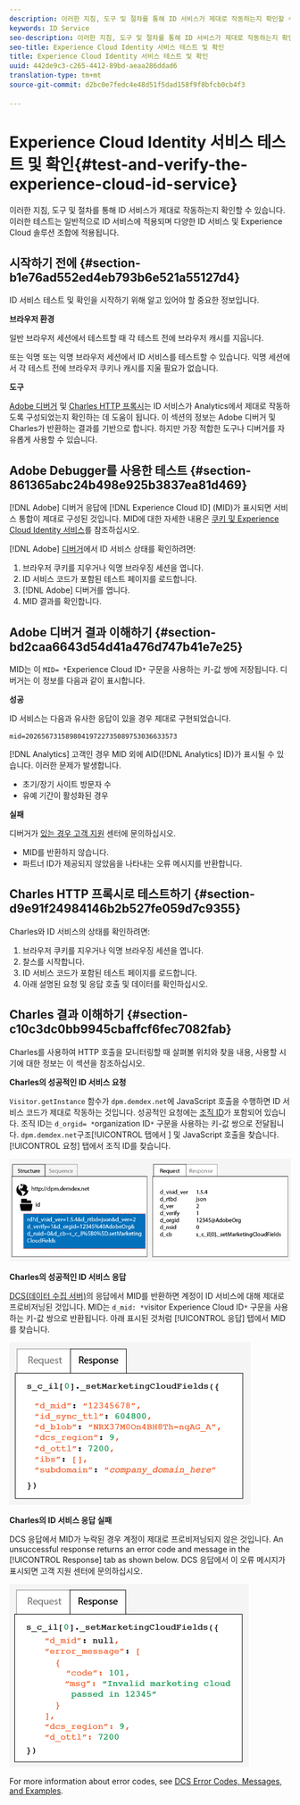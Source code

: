 ```yaml
---
description: 이러한 지침, 도구 및 절차를 통해 ID 서비스가 제대로 작동하는지 확인할 수 있습니다. 이러한 테스트는 일반적으로 ID 서비스에 적용되며 다양한 ID 서비스 및 Experience Cloud 솔루션 조합에 적용됩니다.
keywords: ID Service
seo-description: 이러한 지침, 도구 및 절차를 통해 ID 서비스가 제대로 작동하는지 확인할 수 있습니다. 이러한 테스트는 일반적으로 ID 서비스에 적용되며 다양한 ID 서비스 및 Experience Cloud 솔루션 조합에 적용됩니다.
seo-title: Experience Cloud Identity 서비스 테스트 및 확인
title: Experience Cloud Identity 서비스 테스트 및 확인
uuid: 442de9c3-c265-4412-89bd-aeaa286ddad6
translation-type: tm+mt
source-git-commit: d2bc0e7fedc4e48d51f5dad158f9f8bfcb0cb4f3

---
```



# Experience Cloud Identity 서비스 테스트 및 확인{#test-and-verify-the-experience-cloud-id-service}

이러한 지침, 도구 및 절차를 통해 ID 서비스가 제대로 작동하는지 확인할 수 있습니다. 이러한 테스트는 일반적으로 ID 서비스에 적용되며 다양한 ID 서비스 및 Experience Cloud 솔루션 조합에 적용됩니다.

## 시작하기 전에 {#section-b1e76ad552ed4eb793b6e521a55127d4}

ID 서비스 테스트 및 확인을 시작하기 위해 알고 있어야 할 중요한 정보입니다.

**브라우저 환경**

일반 브라우저 세션에서 테스트할 때 각 테스트 전에 브라우저 캐시를 지웁니다.

또는 익명 또는 익명 브라우저 세션에서 ID 서비스를 테스트할 수 있습니다. 익명 세션에서 각 테스트 전에 브라우저 쿠키나 캐시를 지울 필요가 없습니다.

**도구**

[ Adobe 디버거](https://docs.adobe.com/content/help/en/analytics/implementation/validate/debugger.html) 및 [Charles HTTP 프록시](https://www.charlesproxy.com/)는 ID 서비스가 Analytics에서 제대로 작동하도록 구성되었는지 확인하는 데 도움이 됩니다. 이 섹션의 정보는 Adobe 디버거 및 Charles가 반환하는 결과를 기반으로 합니다. 하지만 가장 적합한 도구나 디버거를 자유롭게 사용할 수 있습니다.

## Adobe Debugger를 사용한 테스트 {#section-861365abc24b498e925b3837ea81d469}

[!DNL Adobe] 디버거 응답에 [!DNL Experience Cloud ID] (MID)가 표시되면 서비스 통합이 제대로 구성된 것입니다. MID에 대한 자세한 내용은 [쿠키 및 Experience Cloud Identity 서비스](../introduction/cookies.md)를 참조하십시오.

[!DNL Adobe] [디버거](https://docs.adobe.com/content/help/en/analytics/implementation/validate/debugger.html)에서 ID 서비스 상태를 확인하려면:

1. 브라우저 쿠키를 지우거나 익명 브라우징 세션을 엽니다.
1. ID 서비스 코드가 포함된 테스트 페이지를 로드합니다.
1. [!DNL Adobe] 디버거를 엽니다.
1. MID 결과를 확인합니다.

## Adobe 디버거 결과 이해하기 {#section-bd2caa6643d54d41a476d747b41e7e25}

MID는 이 `MID= *`Experience Cloud ID`*` 구문을 사용하는 키-값 쌍에 저장됩니다. 디버거는 이 정보를 다음과 같이 표시합니다.

**성공**

ID 서비스는 다음과 유사한 응답이 있을 경우 제대로 구현되었습니다.

```
mid=20265673158980419722735089753036633573
```

[!DNL Analytics] 고객인 경우 MID 외에 AID([!DNL Analytics] ID)가 표시될 수 있습니다. 이러한 문제가 발생합니다.

* 초기/장기 사이트 방문자 수
* 유예 기간이 활성화된 경우

**실패**

디버거가 [있는 경우 고객 지원](https://helpx.adobe.com/kr/marketing-cloud/contact-support.html) 센터에 문의하십시오.

* MID를 반환하지 않습니다.
* 파트너 ID가 제공되지 않았음을 나타내는 오류 메시지를 반환합니다.

## Charles HTTP 프록시로 테스트하기 {#section-d9e91f24984146b2b527fe059d7c9355}

Charles와 ID 서비스의 상태를 확인하려면:

1. 브라우저 쿠키를 지우거나 익명 브라우징 세션을 엽니다.
1. 찰스를 시작합니다.
1. ID 서비스 코드가 포함된 테스트 페이지를 로드합니다.
1. 아래 설명된 요청 및 응답 호출 및 데이터를 확인하십시오.

## Charles 결과 이해하기 {#section-c10c3dc0bb9945cbaffcf6fec7082fab}

Charles를 사용하여 HTTP 호출을 모니터링할 때 살펴볼 위치와 찾을 내용, 사용할 시기에 대한 정보는 이 섹션을 참조하십시오.

**Charles의 성공적인 ID 서비스 요청**

`Visitor.getInstance` 함수가 `dpm.demdex.net`에 JavaScript 호출을 수행하면 ID 서비스 코드가 제대로 작동하는 것입니다. 성공적인 요청에는 [조직 ID](../reference/requirements.md#section-a02f537129a64ffbb690d5738d360c26)가 포함되어 있습니다. 조직 ID는 `d_orgid= *`organization ID`*` 구문을 사용하는 키-값 쌍으로 전달됩니다. `dpm.demdex.net`구조[!UICONTROL  탭에서 ] 및 JavaScript 호출을 찾습니다. [!UICONTROL 요청] 탭에서 조직 ID를 찾습니다.

![](assets/charles_request.png)

**Charles의 성공적인 ID 서비스 응답**

[DCS(데이터 수집 서버)](https://docs.adobe.com/content/help/en/audience-manager/user-guide/reference/system-components/components-data-collection.html)의 응답에서 MID를 반환하면 계정이 ID 서비스에 대해 제대로 프로비저닝된 것입니다. MID는 `d_mid: *`visitor Experience Cloud ID`*` 구문을 사용하는 키-값 쌍으로 반환됩니다. 아래 표시된 것처럼 [!UICONTROL 응답] 탭에서 MID를 찾습니다.

![](assets/charles_response_success.png)

**Charles의 ID 서비스 응답 실패**

DCS 응답에서 MID가 누락된 경우 계정이 제대로 프로비저닝되지 않은 것입니다. An unsuccessful response returns an error code and message in the [!UICONTROL Response] tab as shown below. DCS 응답에서 이 오류 메시지가 표시되면 고객 지원 센터에 문의하십시오.

![](assets/charles_response_unsuccessful.png)

For more information about error codes, see [DCS Error Codes, Messages, and Examples](https://docs.adobe.com/content/help/en/audience-manager/user-guide/api-and-sdk-code/dcs/dcs-api-reference/dcs-error-codes.html).
